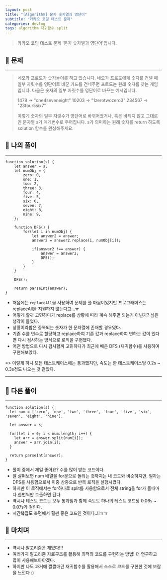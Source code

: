 ```yaml
---
layout: post
title: "[Algorithm] 문자 숫자열과 영단어"
subtitle: "카카오 코딩 테스트 문제"
categories: devlog
tags: algorithm 재귀함수 split
---
```


> 카카오 코딩 테스트 문제 '문자 숫자열과 영단어'입니다.

<!---more--->

## 📌 문제

---

> 네오와 프로도가 숫자놀이를 하고 있습니다. 네오가 프로도에게 숫자를 건넬 때 일부 자릿수를 영단어로 바꾼 카드를 건네주면 프로도는 원래 숫자를 찾는 게임입니다.
> 다음은 숫자의 일부 자릿수를 영단어로 바꾸는 예시입니다.
>
> 1478 → "one4seveneight"
> 10203 → "1zerotwozero3"
> 234567 → "23four5six7"
>
> 이렇게 숫자의 일부 자릿수가 영단어로 바뀌어졌거나, 혹은 바뀌지 않고 그대로인 문자열 s가 매개변수로 주어집니다. s가 의미하는 원래 숫자를 return 하도록 solution 함수를 완성해주세요.

## 📌 나의 풀이

---

```
function solution(s) {
    let answer = s;
    let numObj = {
        zero: 0,
        one: 1,
        two: 2,
        three: 3,
        four: 4,
        five: 5,
        six: 6,
        seven: 7,
        eight: 8,
        nine: 9,
    };

    function DFS() {
        for(let i in numObj) {
            let answer2 = answer;
            answer2 = answer2.replace(i, numObj[i]);

            if(answer2 !== answer) {
                answer = answer2;
                DFS();
            }
        }
    }

    DFS();

    return parseInt(answer);
}
```

- 처음에는 `replaceAll`을 사용하여 문제를 풀 마음이었지만 프로그래머스는 replaceAll을 지원하지 않는다고...ㅠ
- 어떻게 할까 고민하다가 replace를 상황에 따라 계속 해주면 되는거 아닌가? 싶은 생각이 들었다.
- 상황이라함은 중복되는 숫자가 한 문자열에 존재할 경우였다.
- 기존 수를 변수로 할당하고 replace하여 기존 값과 replace하여 변하는 값이 있다면 다시 검사하는 방식으로 로직을 구현했다.
- 어떤 방법으로 다시 검사할까 고민하다가 최근에 배운 DFS (재귀함수)를 사용하여 구현해보았다.

=> 이렇게 하니 모든 테스트케이스에는 통과했지만, 속도는 한 테스트케이스당 0.2s ~ 0.3s정도 나오는 것 같았다.

---

## 📌 다른 풀이

---

```
function solution(s) {
  let num = ['zero', 'one', 'two', 'three', 'four', 'five', 'six', 'seven', 'eight', 'nine'];

  let answer = s;

  for(let i = 0; i < num.length; i++) {
    let arr = answer.split(num[i]);
    answer = arr.join(i);
  }

  return parseInt(answer);
}
```

- 풀이 중에서 제일 좋아요? 수를 많이 받는 코드이다.
- 잘 살펴보면 num 배열을 for문으로 돌리는 것까지는 내 코드와 비슷하지만, 필자는 DFS를 사용함으로서 이중 삼중으로 반복 로직을 실행시켰다.
- 하지만 이 로직에서는 for하나로 split를 사용함으로서 전체 string을 for가 돌때마다 한번씩만 호출하면 된다.
- 역시나 테스트 코드는 모두 통과임과 함께 속도도 하나의 테스트 코드당 0.06s ~ 0.07s가 걸린다.
- 시간복잡도 측면에서 훨씬 좋은 코드인 것이다..!!ㅠㅠ

## 📌 마치며

---

- 역시나 알고리즘은 재밌다!!!
- 여러가지 알고리즘 자료구조를 활용해 최적의 코드를 구현하는 방법! 더 연구하고 많이 사용해보아야겠다.
- 하지만 나도 과거에 쩔쩔매던 재귀함수를 활용해서 스스로 코드를 구현한 것에 보람을 느낀다 :)
